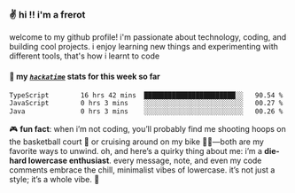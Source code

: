 ### ✌️ hi !! i'm a frerot

welcome to my github profile! i'm passionate about technology, coding, and
building cool projects. i enjoy learning new things and experimenting with
different tools, that's how i learnt to code

#### 📡 my [_`hackatime`_](https://waka.hackclub.com/) stats for this week so far

<!--START_SECTION:waka-->

```txt
TypeScript        16 hrs 42 mins  ███████████████████████░░   90.54 %
JavaScript        0 hrs 3 mins    ░░░░░░░░░░░░░░░░░░░░░░░░░   00.27 %
Java              0 hrs 3 mins    ░░░░░░░░░░░░░░░░░░░░░░░░░   00.26 %
```

<!--END_SECTION:waka-->

🎮 **fun fact**: when i’m not coding, you’ll probably find me shooting hoops on
the basketball court 🏀 or cruising around on my bike 🚴‍♂️—both are my favorite
ways to unwind. oh, and here’s a quirky thing about me: i’m a **die-hard
lowercase enthusiast**. every message, note, and even my code comments embrace
the chill, minimalist vibes of lowercase. it’s not just a style; it’s a whole
vibe. 🤘
